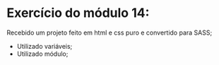 # Exercício do módulo 14:
Recebido um projeto feito em html e css puro e convertido para SASS;
- Utilizado variáveis;
- Utilizado módulo;
